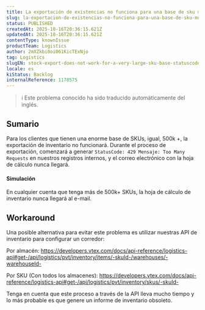 ```yaml
---
title: La exportación de existencias no funciona para una base de sku muy grande (StatusCode: 429)
slug: la-exportacion-de-existencias-no-funciona-para-una-base-de-sku-muy-grande-statuscode-429
status: PUBLISHED
createdAt: 2025-10-16T20:36:15.621Z
updatedAt: 2025-10-16T20:36:15.621Z
contentType: knownIssue
productTeam: Logistics
author: 2mXZkbi0oi061KicTExNjo
tag: Logistics
slugEN: stock-export-does-not-work-for-a-very-large-sku-base-statuscode-429
locale: es
kiStatus: Backlog
internalReference: 1178575
---
```


>ℹ️ Este problema conocido ha sido traducido automáticamente del inglés.

## Sumario



Para los clientes que tienen una enorme base de SKUs, igual, 500k +, la exportación de inventario no funcionará. Durante el proceso de exportación, comenzará a generar `StatusCode: 429 Mensaje: Too Many Requests` en nuestros registros internos, y el correo electrónico con la hoja de cálculo nunca llegará.



#### Simulación


En cualquier cuenta que tenga más de 500k+ SKUs, la hoja de cálculo de inventario nunca llegará al e-mail.


## Workaround



Una posible alternativa para evitar este problema es utilizar nuestras API de inventario para configurar un corredor:

Por almacén:
https://developers.vtex.com/docs/api-reference/logistics-api#get-/api/logistics/pvt/inventory/items/-skuId-/warehouses/-warehouseId-

Por SKU (Con todos los almacenes):
https://developers.vtex.com/docs/api-reference/logistics-api#get-/api/logistics/pvt/inventory/skus/-skuId-

Tenga en cuenta que este proceso a través de la API lleva mucho tiempo y lo más probable es que genere un informe de inventario obsoleto.


